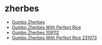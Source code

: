 # zherbes

 * [Gumbo Zherbes](../../index/g/gumbo-zherbes-109112.json)
 * [Gumbo Zherbes With Perfect Rice](../../index/g/gumbo-zherbes-with-perfect-rice-231073.json)
 * [Gumbo Zherbes 109112](../../index/g/gumbo-zherbes-109112.json)
 * [Gumbo Zherbes With Perfect Rice 231073](../../index/g/gumbo-zherbes-with-perfect-rice-231073.json)
